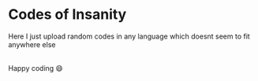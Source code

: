 # Codes of Insanity

Here I just upload random codes in any language which doesnt seem to fit anywhere else

<br>
Happy coding 😄
<br>

